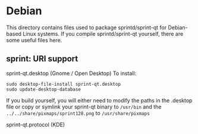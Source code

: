 
Debian
====================
This directory contains files used to package sprintd/sprint-qt
for Debian-based Linux systems. If you compile sprintd/sprint-qt yourself, there are some useful files here.

## sprint: URI support ##


sprint-qt.desktop  (Gnome / Open Desktop)
To install:

	sudo desktop-file-install sprint-qt.desktop
	sudo update-desktop-database

If you build yourself, you will either need to modify the paths in
the .desktop file or copy or symlink your sprint-qt binary to `/usr/bin`
and the `../../share/pixmaps/sprint128.png` to `/usr/share/pixmaps`

sprint-qt.protocol (KDE)

